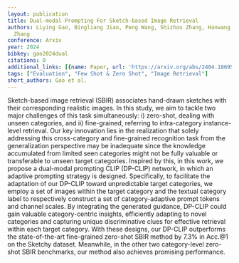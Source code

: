 ```yaml
---
layout: publication
title: Dual-modal Prompting For Sketch-based Image Retrieval
authors: Liying Gao, Bingliang Jiao, Peng Wang, Shizhou Zhang, Hanwang Zhang, Yanning
  Zhang
conference: Arxiv
year: 2024
bibkey: gao2024dual
citations: 0
additional_links: [{name: Paper, url: 'https://arxiv.org/abs/2404.18695'}]
tags: ["Evaluation", "Few Shot & Zero Shot", "Image Retrieval"]
short_authors: Gao et al.
---
```

Sketch-based image retrieval (SBIR) associates hand-drawn sketches with their
corresponding realistic images. In this study, we aim to tackle two major
challenges of this task simultaneously: i) zero-shot, dealing with unseen
categories, and ii) fine-grained, referring to intra-category instance-level
retrieval. Our key innovation lies in the realization that solely addressing
this cross-category and fine-grained recognition task from the generalization
perspective may be inadequate since the knowledge accumulated from limited seen
categories might not be fully valuable or transferable to unseen target
categories. Inspired by this, in this work, we propose a dual-modal prompting
CLIP (DP-CLIP) network, in which an adaptive prompting strategy is designed.
Specifically, to facilitate the adaptation of our DP-CLIP toward unpredictable
target categories, we employ a set of images within the target category and the
textual category label to respectively construct a set of category-adaptive
prompt tokens and channel scales. By integrating the generated guidance,
DP-CLIP could gain valuable category-centric insights, efficiently adapting to
novel categories and capturing unique discriminative clues for effective
retrieval within each target category. With these designs, our DP-CLIP
outperforms the state-of-the-art fine-grained zero-shot SBIR method by 7.3% in
Acc.@1 on the Sketchy dataset. Meanwhile, in the other two category-level
zero-shot SBIR benchmarks, our method also achieves promising performance.